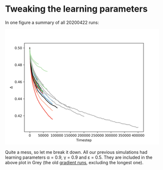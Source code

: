 # Tweaking the learning parameters

In one figure a summary of all 20200422 runs:

![](Delta_all.png)

Quite a mess, so let me break it down. All our previous simulations had learning parameters α = 0.9, γ = 0.9 and ε = 0.5. They are included in the above plot in Grey (the old [gradient runs](../20200420/observations.md), excluding the longest one).
